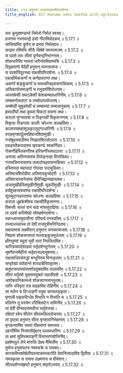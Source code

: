 ```yaml
---
title: ०१७ हनुमता राक्षस्यावृतसीतादर्शनम्
title_english: 017 Hanuma sees Seetha with ogresses

---
```

<div class="audioEmbed"  caption="श्रीराम-हरिसीताराममूर्ति-घनपाठिभ्यां वचनम्" src="https://archive.org/download/Ramayana-recitation-Sriram-harisItArAmamUrti-Ghanapaati-v2/Kanda_5/Kanda_5_SK-017-Hanuma_sees_Seetha_with_ogresses.mp3"></div>

  
ततः कुमुदषण्डाभो निर्मलो निर्मलं स्वयम्।  
प्रजगाम नभश्चन्द्रो हंसो नीलमिवोदकम् ॥ 5.17.1 ॥   
साचिव्यमिव कुर्वन् स प्रभया निर्मलप्रभः।  
चन्द्रमा रश्मिभिः शीतैः सिषेवे पवनात्मजम् ॥ 5.17.2 ॥   
स ददर्श ततः सीतां पूर्णचन्द्रनिभाननाम्।  
शोकभारैरिव न्यस्तां भारैर्नावमिवाम्भसि ॥ 5.17.3 ॥   
दिदृक्षमाणो वैदेहीं हनुमान् मारुतात्मजः।  
स ददर्शाविदूरस्था राक्षसीर्घोरदर्शनाः ॥ 5.17.4 ॥   
एकाक्षीमेककर्णां च कर्णप्रावराणां तथा।  
अकर्णां शङ्कुकर्णां च मस्तकीच्छ्वासनासिकाम् ॥ 5.17.5 ॥   
अतिकायोत्तमाङ्गीं च तनुदार्घशिरोधराम्।  
ध्वस्तकेशीं तथाऽकेशीं केशकम्बलधारिणीम् ॥ 5.17.6 ॥   
लम्बकर्णललाटां च लम्बोदरपयोधराम्।  
लम्बोष्ठीं चुबुकोष्ठीं च लम्बास्यां लम्बजानुकाम् ॥ 5.17.7 ॥   
ह्रस्वदीर्घां तथा कुब्जां विकटां वामनां तथा।  
करालां भुग्नवक्त्रां च पिङ्गाक्षीं विकृताननाम् ॥ 5.17.8 ॥   
विकृताः पिङ्गलाः कालीः क्रोधनाः कलहप्रियाः।  
कालायसमहाशूलकृटमुद्गरधारिणीः ॥ 5.17.9 ॥   
वराहमृगशार्दूलमहिषाजशिवामुखीः।  
गजोष्ट्रहयपादीश्च निखातशिरसोऽपराः ॥ 5.17.10 ॥   
एकहस्तैकपादाश्च खरकर्ण्यः श्वकर्णिकाः।  
गोकर्णीर्हस्तिकर्णीश्च हरिकर्णीस्तथाऽपराः ॥ 5.17.11 ॥   
अनासा अतिनासाश्च तिर्यङ्नासा विनासिकाः।  
गजसन्निभनासाश्च ललाटोच्छ्वासनासिकाः ॥ 5.17.12 ॥   
हस्तिपादा महापादा गोपादाः पादचूडिकाः।  
अतिमात्रशिरोग्रीवा अतिमात्रकुचोदरीः ॥ 5.17.13 ॥   
अतिमात्रास्यनेत्रश्च दीर्घजिह्वानखास्तथा।  
अजामुखीर्हस्तिमुखीर्गोमुखीः सूकरीमुखीः ॥ 5.17.14 ॥   
हयोष्ट्रखरवक्त्राश्च राक्षसीर्घोरदर्शनाः।  
शूलमुद्गरहस्ताश्च क्रोधनाः कलहप्रियाः ॥ 5.17.15 ॥   
कराला धूम्रकेशीश्च राक्षसीर्विकृताननाः।  
पिबन्तीः सततं पानं सदा मांससुराप्रियाः ॥ 5.17.16 ॥   
ता ददर्श कपिश्रेष्ठो सोमहर्षणदर्शनाः।  
स्कन्धवन्तमुपासीनाः परिवार्य वनस्पतिम् ॥ 5.17.17 ॥   
तस्याधस्ताच्च तां देवीं राजपुत्रीमनिन्दिताम्।  
लक्षयामास लक्ष्मीवान् हनुमान् जनकात्मजाम् ॥ 5.17.18 ॥   
निष्प्रभां शोकसन्तप्तां मलसङ्कुलमूर्धजाम् ॥ 5.17.19 ॥   
क्षीणपुण्यां च्युतां भूमौ तारां निपतितामिव।  
चारित्रव्यपदेशाढ्यां भर्तृदर्शनदुर्गताम् ॥ 5.17.20 ॥   
भूषणैरुत्तमैर्हीनां भर्तृवात्सल्यभूषणाम्।  
राक्षसाधिपसंरुद्धां बन्धुभिश्च विनाकृताम् ॥ 5.17.21 ॥   
चन्द्ररेखां पयोदान्ते शारदाभ्रैरिवावृताम्।  
क्लुष्टरूपामसंस्पर्शादयुक्तामिव वल्लकीम् ॥ 5.17.22 ॥   
सीतां भर्तृवशे युक्तामयुक्तां राक्षसीवशे ॥ 5.17.23 ॥   
अशोकवनिकामध्ये शोकसागरमाप्लुताम्।  
ताभिः परिवृतां तत्र सग्रहामिव रोहिणीम् ॥ 5.17.24 ॥   
सा मलेन च दिग्धाङ्गी वपुषा चाप्यलङ्कृता।  
मृणाली पङ्कदिग्धेव विभाति न विभाति च ॥ 5.17.25 ॥   
मलिनेन तु वस्त्रेण परिक्लिष्टेन भामिनीम् ॥ 5.17.26 ॥   
तां देवीं दीनवदनामदीनां भर्तृतेजसा।  
रक्षितां स्वेन शीलेन सीतामसितलोचनाम् ॥ 5.17.27 ॥   
तां दृष्ट्वा हनुमान् सीतां मृगशावनिभेक्षणाम् ॥ 5.17.28 ॥   
मृगकन्यामिव त्रस्तां वीक्षमाणां समन्ततः।  
दहन्तीमिव निःश्वासैर्वृक्षान् पल्लवधारिणः ॥ 5.17.29 ॥   
ता क्षमां सुविभक्ताङ्गीं विनाभरणशोभिनीम्।  
प्रहर्षमतुलं लेभे मारुतिः प्रेक्ष्य मैथिलीम् ॥ 5.17.30 ॥   
मुमोच हनुमांस्तत्र नमश्चक्रे च राघवम्।  
कारकविभक्तेर्बलीयस्त्वान्नमस्करोति देवानित्यादाविव द्वितीया ॥ 5.17.31 ॥   
नमस्कृत्वा स रामाय लक्ष्मणाय च वीर्यवान्।  
सीतादर्शनसंहृष्टो हनुमान् संवृतोऽभवत् ॥ 5.17.32 ॥   